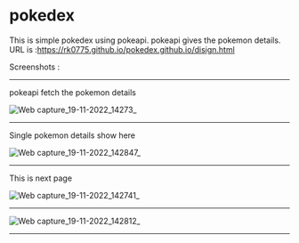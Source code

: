# pokedex

This is simple pokedex using pokeapi. pokeapi gives the pokemon details.<br>
URL is :https://rk0775.github.io/pokedex.github.io/disign.html

Screenshots : 

*********************************************************************
pokeapi fetch the pokemon details

![Web capture_19-11-2022_14273_](https://user-images.githubusercontent.com/118426413/202844018-9513c7aa-511c-4ac5-8ae2-1c298a4a38c3.jpeg)
*********************************************************************

Single pokemon details show here


![Web capture_19-11-2022_142847_](https://user-images.githubusercontent.com/118426413/202843981-7f4a48ae-20fc-4e6a-b98c-f3ef58419b35.jpeg)
********************************************************************

This is next page 

![Web capture_19-11-2022_142741_](https://user-images.githubusercontent.com/118426413/202843947-eaf19d03-5af2-4408-b814-2fd196c9fe78.jpeg)
********************************************************************


![Web capture_19-11-2022_142812_](https://user-images.githubusercontent.com/118426413/202844032-5b1f3ade-414b-4df0-9610-da340ff4392c.jpeg)
******************************************************************

